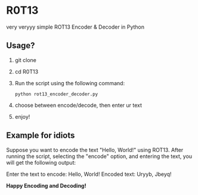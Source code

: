# R0T13
very veryyy simple ROT13 Encoder &amp; Decoder in Python

## Usage?

1. git clone <link>

2. cd R0T13

3. Run the script using the following command:

    ```
    python rot13_encoder_decoder.py
    ```

4. choose between encode/decode, then enter ur text

5. enjoy!

## Example for idiots

Suppose you want to encode the text "Hello, World!" using ROT13. After running the script, selecting the "encode" option, and entering the text, you will get the following output:

Enter the text to encode: Hello, World!
Encoded text: Uryyb, Jbeyq!



**Happy Encoding and Decoding!**
